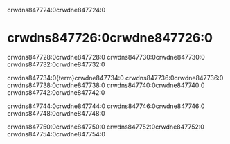 crwdns847724:0crwdne847724:0
# crwdns847726:0crwdne847726:0

crwdns847728:0crwdne847728:0 crwdns847730:0crwdne847730:0 crwdns847732:0crwdne847732:0

crwdns847734:0{term}crwdne847734:0 crwdns847736:0crwdne847736:0 crwdns847738:0crwdne847738:0 crwdns847740:0crwdne847740:0 crwdns847742:0crwdne847742:0

crwdns847744:0crwdne847744:0 crwdns847746:0crwdne847746:0 crwdns847748:0crwdne847748:0

crwdns847750:0crwdne847750:0 crwdns847752:0crwdne847752:0 crwdns847754:0crwdne847754:0
